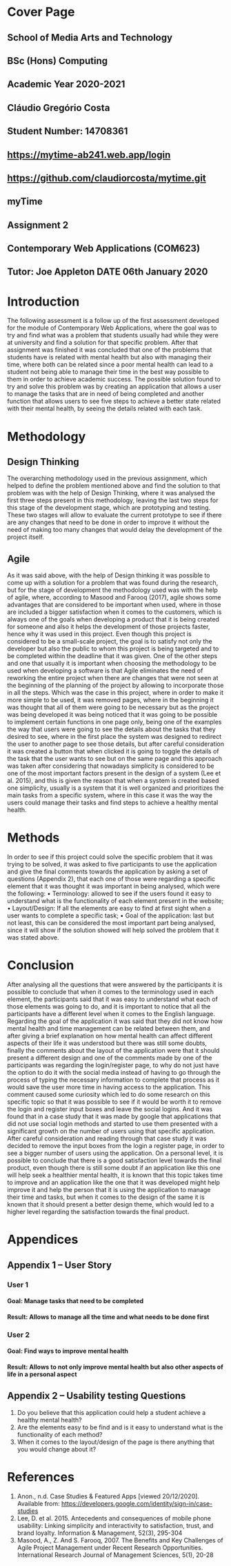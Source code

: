 # Cover Page
## School of Media Arts and Technology



## BSc (Hons) Computing



## Academic Year 2020-2021


## Cláudio Gregório Costa
## Student Number: 14708361
## https://mytime-ab241.web.app/login
## https://github.com/claudiorcosta/mytime.git
## myTime 
## Assignment 2

## Contemporary Web Applications (COM623)






## Tutor: Joe Appleton 								DATE 06th January 2020
# Introduction
The following assessment is a follow up of the first assessment developed for the module of Contemporary Web Applications, where the goal was to try and find what was a problem that students usually had while they were at university and find a solution for that specific problem. After that assignment was finished it was concluded that one of the problems that students have is related with mental health but also with managing their time, where both can be related since a poor mental health can lead to a student not being able to manage their time in the best way possible to them in order to achieve academic success. The possible solution found to try and solve this problem was by creating an application that allows a user to manage the tasks that are in need of being completed and another function that allows users to see five steps to achieve a better state related with their mental health, by seeing the details related with each task.
# Methodology
## Design Thinking
The overarching methodology used in the previous assignment, which helped to define the problem mentioned above and find the solution to that problem was with the help of Design Thinking, where it was analysed the first three steps present in this methodology, leaving the last two steps for this stage of the development stage, which are prototyping and testing. These two stages will allow to evaluate the current prototype to see if there are any changes that need to be done in order to improve it without the need of making too many changes that would delay the development of the project itself.
## Agile
As it was said above, with the help of Design thinking it was possible to come up with a solution for a problem that was found during the research, but for the stage of development the methodology used was with the help of agile, where, according to Masood and Farooq (2017), agile shows some advantages that are considered to be important when used, where in those are included a bigger satisfaction when it comes to the customers, which is always one of the goals when developing a product that it is being created for someone and also it helps the development of those projects faster,  hence why it was used in this project. Even though this project is considered to be a small-scale project, the goal is to satisfy not only the developer but also the public to whom this project is being targeted and to be completed within the deadline that it was given.  One of the other steps and one that usually it is important when choosing the methodology to be used when developing a software is that Agile eliminates the need of reworking the entire project when there are changes that were not seen at the beginning of the planning of the project by allowing to incorporate those in all the steps.
Which was the case in this project, where in order to make it more simple to be used, it was removed pages, where in the beginning it was thought that all of them were going to be necessary but as the project was being developed it was being noticed that it was going to be possible to implement certain functions in one page only, being one of the examples the way that users were going to see the details about the tasks that they desired to see, where in the first place the system was designed to redirect the user to another page to see those details, but after careful consideration it was created a button that when clicked it is going to toggle the details of the task that the user wants to see but on the same page and this approach was taken after considering that nowadays simplicity is considered to be one of the most important factors present in the design of a system (Lee et al. 2015), and this is given the reason that when a system is created based one simplicity, usually is a system that it is well organized and prioritizes the main tasks from a specific system, where in this case it was the way the users could manage their tasks and find steps to achieve a healthy mental health. 
# Methods
In order to see if this project could solve the specific problem that it was trying to be solved, it was asked to five participants to use the application and give the final comments towards the application by asking a set of questions (Appendix 2), that each one of those were regarding a specific element that it was thought it was important in being analysed, which were the following:
•	Terminology: allowed to see if the users found it easy to understand what is the functionality of each element present in the website;
•	Layout/Design: If all the elements are easy to find at first sight when a user wants to complete a specific task;
•	Goal of the application: last but not least, this can be considered the most important part being analysed, since it will show if the solution showed will help solved the problem that it was stated above.
# Conclusion
After analysing all the questions that were answered by the participants it is possible to conclude that when it comes to the terminology used in each element, the participants said that it was easy to understand what each of those elements was going to do, and it is important to notice that all the participants have a different level when it comes to the English language. Regarding the goal of the application it was said that they did not know how mental health and time management can be related between them, and after giving a brief explanation on how mental health can affect different aspects of their life it was understood but there was still some doubts, finally the comments about the layout of the application were that it should present a different design and one of the comments made by one of the participants was regarding the login/register page, to why do not just have the option to do it with the social media instead of having to go through the process of typing the necessary information to complete that process as it would save the user more time in having access to the application. This comment caused some curiosity which led to do some research on this specific topic so that it was possible to see if it would be worth it to remove the login and register input boxes and leave the social logins. And it was found that in a case study that it was made by google that applications that did not use social login methods and started to use them presented with a significant growth on the number of users using that specific application. After careful consideration and reading through that case study it was decided to remove the input boxes from the login a register page, in order to see a bigger number of users using the application.
On a personal level, it is possible to conclude that there is a good satisfaction level towards the final product, even though there is still some doubt if an application like this one will help seek a healthier mental health, it is known that this topic takes time to improve and an application like the one that it was developed might help improve it and help the person that it is using the application to manage their time and tasks, but when it comes to the design of the same it is known that it should present a better design theme, which would led to a higher level regarding the satisfaction towards the final product.
# Appendices
## Appendix 1 – User Story
### User 1
#### Goal: Manage tasks that need to be completed
#### Result: Allows to manage all the time and what needs to be done first	
### User 2
#### Goal: Find ways to improve mental health
#### Result: Allows to not only improve mental health but also other aspects of life in a personal aspect	
	
## Appendix 2 – Usability testing Questions
1.	Do you believe that this application could help a student achieve a healthy mental health?
2.	Are the elements easy to be find and is it easy to understand what is the functionality of each method?
3.	When it comes to the layout/design of the page is there anything that you would change about it?
# References
1.	Anon., n.d. Case Studies & Featured Apps [viewed 20/12/2020]. Available from: https://developers.google.com/identity/sign-in/case-studies
2.	Lee, D. et al. 2015. Antecedents and consequences of mobile phone usability: Linking simplicity and interactivity to satisfaction, trust, and brand loyalty. Information & Management, 52(3), 295-304
3.	Masood, A., Z. And S. Farooq, 2007.  The Benefits and Key Challenges of Agile Project Management under Recent Research Opportunities.  International Research Journal of Management Sciences, 5(1), 20-28
